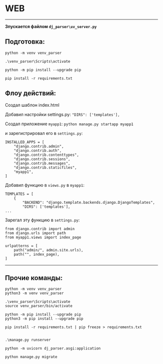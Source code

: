 # WEB
---

**Зпускается файлом `dj_parser\uv_server.py`**


## Подготовка:

```
python -m venv venv_parser

.\venv_parser\Scripts\activate

python -m pip install --upgrade pip

pip install -r requirements.txt 
```


## Флоу действий:

Создал шаблон index.html

Добавил настройки settings.py: `"DIRS": ['templates'],`

Создал приложение `myapp1`: `python manage.py startapp myapp1`

и зарегистрировал его в `settings.py`:
```
INSTALLED_APPS = [
    "django.contrib.admin",
    "django.contrib.auth",
    "django.contrib.contenttypes",
    "django.contrib.sessions",
    "django.contrib.messages",
    "django.contrib.staticfiles",
    "myapp1",
]
```

Добавил функцию в `views.py` в `myapp1`:
```
TEMPLATES = [
    {
        "BACKEND": "django.template.backends.django.DjangoTemplates",
        "DIRS": ['templates'],
...
```

Зарегал эту функцию в `settings.py`:
```
from django.contrib import admin
from django.urls import path
from myapp1.views import index_page

urlpatterns = [
    path("admin/", admin.site.urls),
    path("", index_page),
]
```

---

## Прочие команды:
```
python -m venv venv_parser
python3 -m venv venv_parser

.\venv_parser\Scripts\activate
source venv_parser/bin/activate

python -m pip install --upgrade pip
python3 -m pip install --upgrade pip

pip install -r requirements.txt | pip freeze > requirements.txt


.\manage.py runserver 

python -m uvicorn dj_parser.asgi:application

python manage.py migrate
```